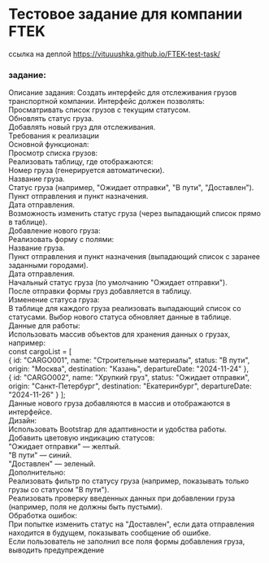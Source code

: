 # Тестовое задание для компании FTEK

ссылка на деплой https://vituuushka.github.io/FTEK-test-task/


### задание:

Описание задания:
Создать интерфейс для отслеживания грузов транспортной компании. Интерфейс должен позволять:  
Просматривать список грузов с текущим статусом.  
Обновлять статус груза.  
Добавлять новый груз для отслеживания.  
Требования к реализации  
Основной функционал:  
Просмотр списка грузов:  
Реализовать таблицу, где отображаются:  
Номер груза (генерируется автоматически).  
Название груза.  
Статус груза (например, "Ожидает отправки", "В пути", "Доставлен").  
Пункт отправления и пункт назначения.  
Дата отправления.  
Возможность изменить статус груза (через выпадающий список прямо в таблице).  
Добавление нового груза:  
Реализовать форму с полями:  
Название груза.  
Пункт отправления и пункт назначения (выпадающий список с заранее заданными городами).  
Дата отправления.  
Начальный статус груза (по умолчанию "Ожидает отправки").  
После отправки формы груз добавляется в таблицу.  
Изменение статуса груза:  
В таблице для каждого груза реализовать выпадающий список со статусами. Выбор нового статуса обновляет данные в таблице.  
Данные для работы:  
Использовать массив объектов для хранения данных о грузах, например:  
const cargoList = [  
  {
    id: "CARGO001",
    name: "Строительные материалы",
    status: "В пути",
    origin: "Москва",
    destination: "Казань",
    departureDate: "2024-11-24"
  },  
  {
    id: "CARGO002",
    name: "Хрупкий груз",
    status: "Ожидает отправки",
    origin: "Санкт-Петербург",
    destination: "Екатеринбург",
    departureDate: "2024-11-26"
  }
];  
Данные нового груза добавляются в массив и отображаются в интерфейсе.  
Дизайн:  
Использовать Bootstrap для адаптивности и удобства работы.  
Добавить цветовую индикацию статусов:  
"Ожидает отправки" — желтый.  
"В пути" — синий.  
"Доставлен" — зеленый.  
Дополнительно:  
Реализовать фильтр по статусу груза (например, показывать только грузы со статусом "В пути").  
Реализовать проверку введенных данных при добавлении груза (например, поля не должны быть пустыми).  
Обработка ошибок:  
При попытке изменить статус на "Доставлен", если дата отправления находится в будущем, показывать сообщение об ошибке.  
Если пользователь не заполнил все поля формы добавления груза, выводить предупреждение  
